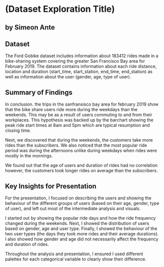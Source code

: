 # (Dataset Exploration Title)
## by Simeon Ante


## Dataset

The Ford Gobike dataset includes information about 183412 rides made in a bike-sharing system covering the greater San Francisco Bay area for February 2019. The dataset contains information about each ride distance, location and duration (start_time, start_station, end_time, end_station) as well as information about the user (gender, age, type of user).

## Summary of Findings

In conclusion. the trips in the sanfransisco bay area for february 2019 show that the bike share users ride more during the weekdays than the weekends. This may be as a result of users commuting to and from their workplaces. This hypothesis was backed up by the barchart showing the peak ride start times at 8am and 5pm which are typical resumption and closing time.

Next, we discovered that during the weekends, the customers take more rides than the subscribers. We also noticed that the most popular ride period was during the afternoons unlike during weekdays when rides were mostly in the mornings.

We found out that the age of users and duration of rides had no correlation however, the customers took longer rides on average than the subscribers.

## Key Insights for Presentation
For the presentation, I focused on describing the users and showing the behaviour of the different groups of users (based on their age, gender, type of user), and left out most of the intermediate analysis and visuals.

I started out by showing the popular ride days and how the ride frequency changed during the weekends. Next, I showed the distribution of users based on gender, age and user type. Finally, I showed the behaviour of the two user types (the days they took more rides and their average durations). I also showed how gender and age did not necessarily affect the frequency and duration of rides.

Throughout the analysis and presentation, I ensured I used different palettes for each categorical variable to clearly show their difference.
